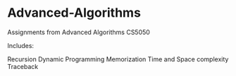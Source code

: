 # Advanced-Algorithms

Assignments from Advanced Algorithms CS5050

Includes:

Recursion
Dynamic Programming
Memorization
Time and Space complexity
Traceback
